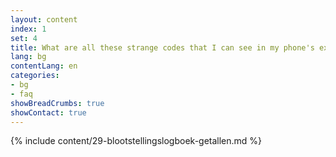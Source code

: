```yaml
---
layout: content
index: 1
set: 4
title: What are all these strange codes that I can see in my phone's exposure log?
lang: bg
contentLang: en
categories:
- bg
- faq
showBreadCrumbs: true
showContact: true
---
```

{% include content/29-blootstellingslogboek-getallen.md %}
